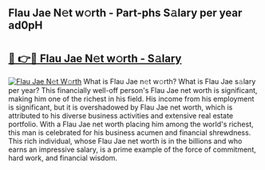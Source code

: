 ## Flau Jae N𝚎t w𝚘rth - Part-phs S𝚊lary per year ad0pH

# <h2><a href="http://gc1wgh.nevu.top/?p=Flau+Jae">🔗 👉🔴 Flau Jae N𝚎t w𝚘rth - S𝚊lary</a></h2>

[![Flau Jae N𝚎t W𝚘rth](https://i.imgur.com/Oavwk0R.jpeg)](http://gc1wgh.nevu.top/?p=Flau+Jae)
What is Flau Jae n𝚎t w𝚘rth? What is Flau Jae s𝚊lary per year?
This financially well-off person's Flau Jae net worth is significant, making him one of the richest in his field. His income from his employment is significant, but it is overshadowed by Flau Jae net worth, which is attributed to his diverse business activities and extensive real estate portfolio. With a Flau Jae net worth placing him among the world's richest, this man is celebrated for his business acumen and financial shrewdness. This rich individual, whose Flau Jae net worth is in the billions and who earns an impressive salary, is a prime example of the force of commitment, hard work, and financial wisdom.
